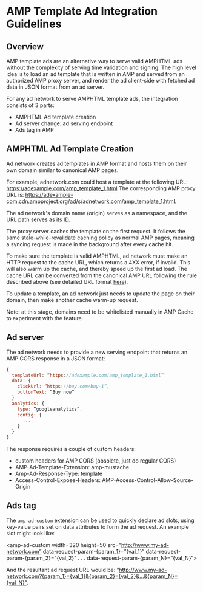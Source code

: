 <!---
Copyright 2016 The AMP HTML Authors. All Rights Reserved.

Licensed under the Apache License, Version 2.0 (the "License");
you may not use this file except in compliance with the License.
You may obtain a copy of the License at

      http://www.apache.org/licenses/LICENSE-2.0

Unless required by applicable law or agreed to in writing, software
distributed under the License is distributed on an "AS-IS" BASIS,
WITHOUT WARRANTIES OR CONDITIONS OF ANY KIND, either express or implied.
See the License for the specific language governing permissions and
limitations under the License.
-->

# AMP Template Ad Integration Guidelines 

## Overview
AMP template ads are an alternative way to serve valid AMPHTML ads without the complexity of serving time validation and signing. The high level idea is to load an ad template that is written in AMP and served from an authorized AMP proxy server, and render the ad client-side with fetched ad data in JSON format from an ad server.

For any ad network to serve AMPHTML template ads, the integration consists of 3 parts:
- AMPHTML Ad  template creation
- Ad server change: ad serving endpoint
- Ads tag in AMP

## AMPHTML Ad Template Creation 
Ad network creates ad templates in AMP format and hosts them on their own domain similar to canonical AMP pages. 

For example, adnetwork.com could host a template at the following URL:
https://adexample.com/amp_template_1.html
The corresponding AMP proxy URL is:
https://adexample-com.cdn.ampproject.org/ad/s/adnetwork.com/amp_template_1.html.

The ad network's domain name (origin) serves as a namespace, and the URL path serves as its ID.

The proxy server caches the template on the first request. It follows the same stale-while-revalidate caching policy as normal AMP pages, meaning a syncing request is made in the background after every cache hit.

To make sure the template is valid AMPHTML, ad network must make an HTTP request to the cache URL, which returns a 4XX error, if invalid. This will also warm up the cache, and thereby speed up the first ad load. The cache URL can be converted from the canonical AMP URL following the rule described above (see detailed URL format <a href="https://developers.google.com/amp/cache/overview#amp-cache-url-format">here</a>).

To update a template, an ad network just needs to update the page on their domain, then make another cache warm-up request.

Note: at this stage, domains need to be whitelisted manually in AMP Cache to experiment with the feature.

## Ad server

The ad network needs to provide a new serving endpoint that returns an AMP CORS response in a JSON format:

```js
{
  templateUrl: “https://adexample.com/amp_template_1.html”
  data: {
    clickUrl: “https://buy.com/buy-1”,
    buttonText: ”Buy now”
  }
  analytics: {
    type: “googleanalytics”,
    config: {
      ...
    }
  }
}
```

The response requires a couple of custom headers:
- custom headers for AMP CORS (obsolete, just do regular CORS)
- AMP-Ad-Template-Extension: amp-mustache
- Amp-Ad-Response-Type: template
- Access-Control-Expose-Headers: AMP-Access-Control-Allow-Source-Origin

## Ads tag

The `amp-ad-custom` extension can be used to quickly declare ad slots, using key-value pairs set on data attributes to form the ad request. An example slot might look like:

<amp-ad-custom width=320 height=50
  src=”http://www.my-ad-network.com”
  data-request-param-{param_1}=”{val_1}”
  data-request-param-{param_2}=”{val_2}”
  . . .
  data-request-param-{param_N}=”{val_N}”>
</amp-ad-custom>

And the resultant ad request URL would be: “http://www.my-ad-network.com?{param_1}={val_1}&{param_2}={val_2}&...&{param_N}={val_N}”.


